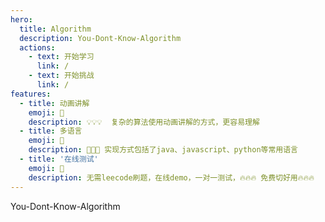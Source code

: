 ```yaml
---
hero:
  title: Algorithm
  description: You-Dont-Know-Algorithm
  actions:
    - text: 开始学习
      link: /
    - text: 开始挑战
      link: /
features:
  - title: 动画讲解
    emoji: 💎
    description: 💡💡💡  复杂的算法使用动画讲解的方式，更容易理解
  - title: 多语言
    emoji: 🌈
    description: 🎨🎨🎨 实现方式包括了java、javascript、python等常用语言
  - title: '在线测试'
    emoji: 🚀
    description: 无需leecode刷题，在线demo，一对一测试，🔥🔥🔥 免费切好用🔥🔥🔥
---
```


You-Dont-Know-Algorithm
